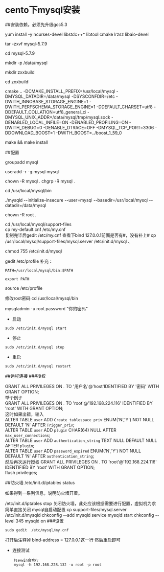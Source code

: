 # cento下mysql安装
##安装依赖，必须先升级gcc5.3  

yum install -y ncurses-devel libstdc++*  libtool cmake lrzsz libaio-devel

tar -zxvf mysql-5.7.9

cd mysql-5.7.9

mkdir -p /data/mysql

mkdir zxxbuild

cd zxxbuild

cmake .. -DCMAKE_INSTALL_PREFIX=/usr/local/mysql -DMYSQL_DATADIR=/data/mysql -DSYSCONFDIR=/etc -DWITH_INNOBASE_STORAGE_ENGINE=1 -DWITH_PERFSCHEMA_STORAGE_ENGINE=1 -DDEFAULT_CHARSET=utf8 -DDEFAULT_COLLATION=utf8_general_ci -DMYSQL_UNIX_ADDR=/data/mysql/tmp/mysql.sock -DENABLED_LOCAL_INFILE=ON -DENABLED_PROFILING=ON -DWITH_DEBUG=0 -DENABLE_DTRACE=OFF -DMYSQL_TCP_PORT=3306 -DDOWNLOAD_BOOST=1 -DWITH_BOOST=../boost_1_59_0

make && make install

##配置

groupadd mysql

useradd -r -g mysql mysql

chown -R mysql .
chgrp -R mysql .

cd /usr/local/mysql/bin

 ./mysqld --initialize-insecure --user=mysql --basedir=/usr/local/mysql --datadir=/data/mysql
 
  chown -R root .

cd /usr/local/mysql/support-files  
cp my-default.cnf /etc/my.cnf    
复制完毕后gedit /etc/my.cnf 查看下bind 127.0.0.1前面是否有#，没有补上#
cp /usr/local/mysql/support-files/mysql.server /etc/init.d/mysql   、

chmod 755 /etc/init.d/mysql   

gedit /etc/profile
补充：
```
PATH=/usr/local/mysql/bin:$PATH 

export PATH
```

source /etc/profile

修改root密码
cd /usr/local/mysql/bin  

mysqladmin -u root password "你的密码"  

- 启动
```
sudo /etc/init.d/mysql start
```
- 停止
```
sudo /etc/init.d/mysql stop
```
- 重启
```
sudo /etc/init.d/mysql restart
```
##远程连接
###授权

GRANT ALL PRIVILEGES ON *.* TO '用户名'@'host'IDENTIFIED BY '密码'  WITH GRANT OPTION;  
举个例子  
GRANT ALL PRIVILEGES ON *.* TO 'root'@'192.168.224.116' IDENTIFIED BY 'root'  WITH GRANT OPTION;  
这时如果出错，输入  
ALTER TABLE `user` ADD `Create_tablespace_priv` ENUM('N','Y') NOT NULL DEFAULT 'N' AFTER `Trigger_priv`;   
ALTER TABLE `user` ADD `plugin` CHAR(64) NULL AFTER `max_user_connections`;   
ALTER TABLE `user` ADD `authentication_string` TEXT NULL DEFAULT NULL AFTER `plugin`;  
ALTER TABLE `user` ADD `password_expired` ENUM('N','Y') NOT NULL DEFAULT 'N' AFTER `authentication_string`;  
然后再次运行授权
GRANT ALL PRIVILEGES ON *.* TO 'root'@'192.168.224.116' IDENTIFIED BY 'root'  WITH GRANT OPTION;  
flush privileges;  

##防火墙
/etc/init.d/iptables status

如果得到一系列信息，说明防火墙开着。

/etc/init.d/iptables stop  关闭防火墙，此处应该根据需要进行配置，虚拟机为求简单直接关闭
mysql自启动配置
cp support-files/mysql.server /etc/init.d/mysqld
chkconfig --add mysqld
service mysqld start
chkconfig --level 345 mysqld on 
###设置
```
sudo gedit  /etc/mysql/my.cnf
```
打开后注释掉 bind-address		= 127.0.0.1这一行
然后重启即可
- 连接测试
```
    打开win命令行
    mysql -h 192.168.228.132 -u root -p root
```